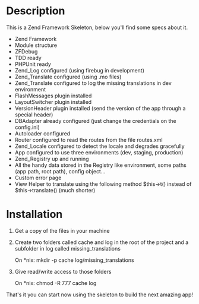 Description
===========

This is a Zend Framework Skeleton, below you'll find some specs about it.

* Zend Framework
* Module structure
* ZFDebug
* TDD ready
* PHPUnit ready
* Zend_Log configured (using firebug in development)
* Zend_Translate configured (using .mo files)
* Zend_Translate configured to log the missing translations in dev environment
* FlashMessages plugin installed
* LayoutSwitcher plugin installed
* VersionHeader plugin installed (send the version of the app through a special header)
* DBAdapter already configured (just change the credentials on the config.ini)
* Autoloader configured
* Router configured to read the routes from the file routes.xml
* Zend_Locale configured to detect the locale and degrades gracefully
* App configured to use three environments (dev, staging, production)
* Zend_Registry up and running
* All the handy data stored in the Registry like environment, some paths (app path, root path), config object...
* Custom error page
* View Helper to translate using the following method $this->t() instead of $this->translate() (much shorter)

Installation
============

1. Get a copy of the files in your machine
2. Create two folders called cache and log in the root of the project and a subfolder in log called missing_translations
    
    On *nix:  mkdir -p cache log/missing_translations
    
4. Give read/write access to those folders
    
    On *nix: chmod -R 777 cache log

That's it you can start now using the skeleton to build the next amazing app!
